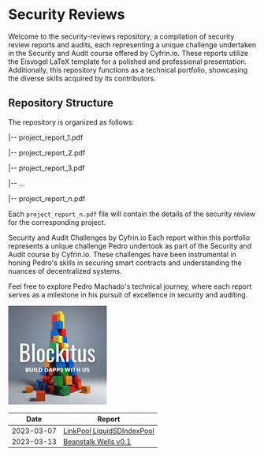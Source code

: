 # Security Reviews

Welcome to the security-reviews repository, a compilation of security review reports and audits, each representing a unique challenge undertaken in the Security and Audit course offered by Cyfrin.io. These reports utilize the Eisvogel LaTeX template for a polished and professional presentation. Additionally, this repository functions as a technical portfolio, showcasing the diverse skills acquired by its contributors.

## Repository Structure
The repository is organized as follows:

|-- project_report_1.pdf

|-- project_report_2.pdf

|-- project_report_3.pdf

|-- ...

|-- project_report_n.pdf


Each `project_report_n.pdf` file will contain the details of the security review for the corresponding project.

Security and Audit Challenges by Cyfrin.io
Each report within this portfolio represents a unique challenge Pedro undertook as part of the Security and Audit course by Cyfrin.io. These challenges have been instrumental in honing Pedro's skills in securing smart contracts and understanding the nuances of decentralized systems.

Feel free to explore Pedro Machado's technical journey, where each report serves as a milestone in his pursuit of excellence in security and auditing.


<img src="./Blockitus-logo.png" alt="Blockitus" width="200" >

| Date       | Report                                                                               |
| ---------- | ------------------------------------------------------------------------------------ |
| 2023-03-07 | [LinkPool LiquidSDIndexPool](./reports/2023-03-07-linkpool_liquid_sd_index_pool.pdf) |
| 2023-03-13 | [Beanstalk Wells v0.1](./reports/2023-03-13-beanstalk_wells_v0.1.pdf)                |
